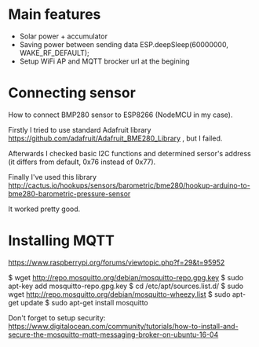 # Main features
* Solar power + accumulator
* Saving power between sending data
  ESP.deepSleep(60000000, WAKE_RF_DEFAULT);
* Setup WiFi AP and MQTT brocker url at the begining

# Connecting sensor

How to connect BMP280 sensor to ESP8266 (NodeMCU in my case).

Firstly I tried to use standard Adafruit library https://github.com/adafruit/Adafruit_BME280_Library , but I failed.

Afterwards I checked basic I2C functions and determined sersor's address (it differs from default, 0x76 instead of 0x77).

Finally I've used this library http://cactus.io/hookups/sensors/barometric/bme280/hookup-arduino-to-bme280-barometric-pressure-sensor

It worked pretty good.

# Installing MQTT

https://www.raspberrypi.org/forums/viewtopic.php?f=29&t=95952

$ wget http://repo.mosquitto.org/debian/mosquitto-repo.gpg.key
$ sudo apt-key add mosquitto-repo.gpg.key
$ cd /etc/apt/sources.list.d/
$ sudo wget http://repo.mosquitto.org/debian/mosquitto-wheezy.list
$ sudo apt-get update
$ sudo apt-get install mosquitto

Don't forget to setup security:
https://www.digitalocean.com/community/tutorials/how-to-install-and-secure-the-mosquitto-mqtt-messaging-broker-on-ubuntu-16-04


